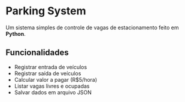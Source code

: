 # Parking System 

Um sistema simples de controle de vagas de estacionamento feito em **Python**.

## Funcionalidades
- Registrar entrada de veículos
- Registrar saída de veículos
- Calcular valor a pagar (R$5/hora)
- Listar vagas livres e ocupadas
- Salvar dados em arquivo JSON
